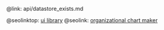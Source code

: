 @link: api/datastore_exists.md

@seolinktop: [ui library](https://webix.com)
@seolink: [organizational chart maker](https://webix.com/widget/organogram/)